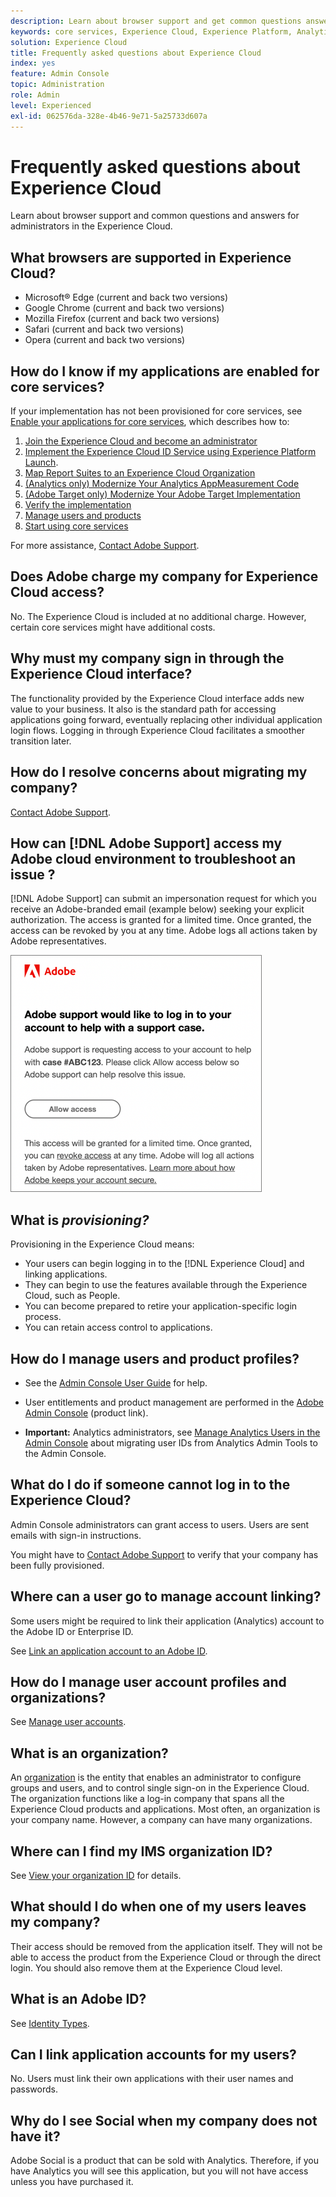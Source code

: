 ```yaml
---
description: Learn about browser support and get common questions answered for administrators in the Adobe Experience Cloud.
keywords: core services, Experience Cloud, Experience Platform, Analytics, Target, user management.
solution: Experience Cloud
title: Frequently asked questions about Experience Cloud 
index: yes
feature: Admin Console
topic: Administration
role: Admin
level: Experienced
exl-id: 062576da-328e-4b46-9e71-5a25733d607a
---
```

# Frequently asked questions about Experience Cloud

Learn about browser support and common questions and answers for administrators in the Experience Cloud.

## What browsers are supported in Experience Cloud?

* Microsoft® Edge (current and back two versions)
* Google Chrome (current and back two versions)
* Mozilla Firefox (current and back two versions)
* Safari (current and back two versions)
* Opera (current and back two versions)

## How do I know if my applications are enabled for core services?

If your implementation has not been provisioned for core services, see [Enable your applications for core services](core-services.md#concept_07ED1D5C64234E77976E6D572E78FB9C), which describes how to: 

1. [Join the Experience Cloud and become an administrator](core-services.md#section_2423F0BD3DF642658103310EE5EA6154)
1. [Implement the Experience Cloud ID Service using Experience Platform Launch](https://experienceleague.adobe.com/docs/experience-platform/tags/get-started/quick-start.html?lang=en).
1. [Map Report Suites to an Experience Cloud Organization](core-services.md#concept_apg_zq2_rw)
1. [(Analytics only) Modernize Your Analytics AppMeasurement Code](core-services.md#section_1798D9D0F05C47E29816AC4EEB9A0913)
1. [(Adobe Target only) Modernize Your Adobe Target Implementation](core-services.md#section_C2F4493C7A36406DAE2266B429A4BD24)
1. [Verify the implementation](core-services.md#section_E641782A0F4F44AF8C9C91216BE330D5)
1. [Manage users and products](core-services.md#section_B6E95F4E0E12483CB9DA99CBC0C5A4AF)
1. [Start using core services](core-services.md#section_960C06093623462E8EA247B3E97274A1)

For more assistance, [Contact Adobe Support](https://experienceleague.adobe.com/?support-solution=General#support).

## Does Adobe charge my company for Experience Cloud access?

No. The Experience Cloud is included at no additional charge. However, certain core services might have additional costs.

## Why must my company sign in through the Experience Cloud interface?

The functionality provided by the Experience Cloud interface adds new value to your business. It also is the standard path for accessing applications going forward, eventually replacing other individual application login flows. Logging in through Experience Cloud facilitates a smoother transition later.

## How do I resolve concerns about migrating my company?

[Contact Adobe Support](https://experienceleague.adobe.com/?support-solution=General#support). 

## How can [!DNL Adobe Support] access my Adobe cloud environment to troubleshoot an issue ? 

[!DNL Adobe Support] can submit an impersonation request for which you receive an Adobe-branded email (example below) seeking your explicit authorization. The access is granted for a limited time. Once granted, the access can be revoked by you at any time. Adobe logs all actions taken by Adobe representatives.

![Adobe Support Case](assets/support-email.png)

## What is _provisioning?_

Provisioning in the Experience Cloud means:

* Your users can begin logging in to the [!DNL Experience Cloud] and linking applications.
* They can begin to use the features available through the Experience Cloud, such as People.
* You can become prepared to retire your application-specific login process.
* You can retain access control to applications.

## How do I manage users and product profiles?

* See the [Admin Console User Guide](https://helpx.adobe.com/enterprise/admin-guide.html) for help.

* User entitlements and product management are performed in the [Adobe Admin Console](https://adminconsole.adobe.com/enterprise) (product link).

* **Important:** Analytics administrators, see [Manage Analytics Users in the Admin Console](https://experienceleague.adobe.com/docs/analytics/admin/user-product-management/migrate-users/c-migration-tool.html?lang=en) about migrating user IDs from Analytics Admin Tools to the Admin Console. 

## What do I do if someone cannot log in to the Experience Cloud?

Admin Console administrators can grant access to users. Users are sent emails with sign-in instructions. 

You might have to [Contact Adobe Support](https://experienceleague.adobe.com/?support-solution=General#support) to verify that your company has been fully provisioned.

## Where can a user go to manage account linking?

Some users might be required to link their application (Analytics) account to the Adobe ID or Enterprise ID. 

See [Link an application account to an Adobe ID](organizations.md#task_FD389E78640848919E247AC5E95B8369). 

## How do I manage user account profiles and organizations?

See [Manage user accounts](organizations.md#topic_C31CB834F109465A82ED57FF0563B3F1). 

## What is an organization?

An [organization](organizations.md) is the entity that enables an administrator to configure groups and users, and to control single sign-on in the Experience Cloud. The organization functions like a log-in company that spans all the Experience Cloud products and applications. Most often, an organization is your company name. However, a company can have many organizations. 

## Where can I find my IMS organization ID?

See [View your organization ID](organizations.md) for details.

## What should I do when one of my users leaves my company?

Their access should be removed from the application itself. They will not be able to access the product from the Experience Cloud or through the direct login. You should also remove them at the Experience Cloud level.

## What is an Adobe ID?

See [Identity Types](https://helpx.adobe.com/enterprise/using/identity.html).

## Can I link application accounts for my users?

No. Users must link their own applications with their user names and passwords.

## Why do I see Social when my company does not have it?

Adobe Social is a product that can be sold with Analytics. Therefore, if you have Analytics you will see this application, but you will not have access unless you have purchased it.
